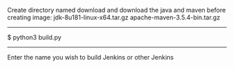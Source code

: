 
Create directory named download and download the java and maven before creating image:
jdk-8u181-linux-x64.tar.gz
apache-maven-3.5.4-bin.tar.gz

_____
$ python3 build.py

----
Enter the name you wish to build Jenkins or other
Jenkins

